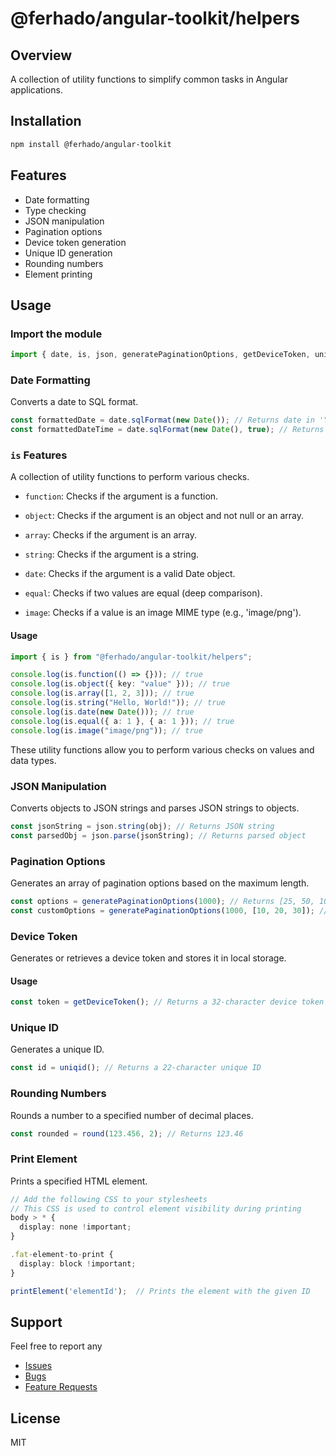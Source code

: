 # @ferhado/angular-toolkit/helpers

## Overview

A collection of utility functions to simplify common tasks in Angular applications.

## Installation

```bash
npm install @ferhado/angular-toolkit
```

## Features

- Date formatting
- Type checking
- JSON manipulation
- Pagination options
- Device token generation
- Unique ID generation
- Rounding numbers
- Element printing

## Usage

### Import the module

```typescript
import { date, is, json, generatePaginationOptions, getDeviceToken, uniqid, round, printElement } from "@ferhado/angular-toolkit/helpers";
```

### Date Formatting

Converts a date to SQL format.

```typescript
const formattedDate = date.sqlFormat(new Date()); // Returns date in 'YYYY-MM-DD' format
const formattedDateTime = date.sqlFormat(new Date(), true); // Returns date and time in 'YYYY-MM-DD HH:MM:SS' format
```

### `is` Features

A collection of utility functions to perform various checks.

- `function`: Checks if the argument is a function.

- `object`: Checks if the argument is an object and not null or an array.

- `array`: Checks if the argument is an array.

- `string`: Checks if the argument is a string.

- `date`: Checks if the argument is a valid Date object.

- `equal`: Checks if two values are equal (deep comparison).

- `image`: Checks if a value is an image MIME type (e.g., 'image/png').

#### Usage

```typescript
import { is } from "@ferhado/angular-toolkit/helpers";

console.log(is.function(() => {})); // true
console.log(is.object({ key: "value" })); // true
console.log(is.array([1, 2, 3])); // true
console.log(is.string("Hello, World!")); // true
console.log(is.date(new Date())); // true
console.log(is.equal({ a: 1 }, { a: 1 })); // true
console.log(is.image("image/png")); // true
```

These utility functions allow you to perform various checks on values and data types.

### JSON Manipulation

Converts objects to JSON strings and parses JSON strings to objects.

```typescript
const jsonString = json.string(obj); // Returns JSON string
const parsedObj = json.parse(jsonString); // Returns parsed object
```

### Pagination Options

Generates an array of pagination options based on the maximum length.

```typescript
const options = generatePaginationOptions(1000); // Returns [25, 50, 100, 200, 300, 400, 500, 1000]
const customOptions = generatePaginationOptions(1000, [10, 20, 30]); // Returns [10, 20, 30, 1000]
```

### Device Token

Generates or retrieves a device token and stores it in local storage.

#### Usage

```typescript
const token = getDeviceToken(); // Returns a 32-character device token
```

### Unique ID

Generates a unique ID.

```typescript
const id = uniqid(); // Returns a 22-character unique ID
```

### Rounding Numbers

Rounds a number to a specified number of decimal places.

```typescript
const rounded = round(123.456, 2); // Returns 123.46
```

### Print Element

Prints a specified HTML element.

```typescript
// Add the following CSS to your stylesheets
// This CSS is used to control element visibility during printing
body > * {
  display: none !important;
}

.fat-element-to-print {
  display: block !important;
}

printElement('elementId');  // Prints the element with the given ID
```

## Support

Feel free to report any

- [Issues](https://github.com/ferhado/angular-toolkit/issues)
- [Bugs](https://github.com/ferhado/angular-toolkit/issues)
- [Feature Requests](https://github.com/ferhado/angular-toolkit/issues)

## License

MIT

